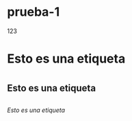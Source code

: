 # prueba-1
123
# Esto es una etiqueta <h1>
## Esto es una etiqueta <h2>
###### Esto es una etiqueta <h6>
